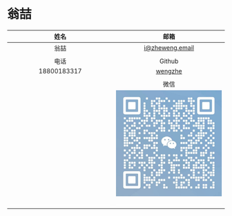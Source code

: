 # 翁喆

| 姓名           | 邮箱           |
| :------------: | :------------: |
| 翁喆           | i@zheweng.email |
|                |                |
| 电话           | Github |
| 18800183317    | [wengzhe](https://github.com/wengzhe) |
|                |                |
|                | 微信 |
|                | ![微信](微信.jpg) |
| ![](empty.jpg) | ![](empty.jpg) |
